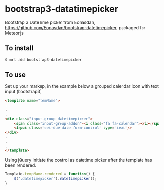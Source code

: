 bootstrap3-datatimepicker
======================

Bootstrap 3 DateTime picker from Eonasdan, https://github.com/Eonasdan/bootstrap-datetimepicker, packaged for Meteor.js

To install
----------

```sh
$ mrt add bootstrap3-datetimepicker
```

To use
------

Set up your markup, in the example below a grouped calendar icon with text input (bootstrap3)

```html
<template name="temName">
.
.
.
<div class="input-group datetimepicker">
	<span class="input-group-addon"><i class="fa fa-calendar"></i></span>
	<input class="set-due-date form-control" type="text"/>
</div>
.
.
.
</template>
```
Using jQuery initiate the control as datetime picker after the template has been rendered.

```js
Template.tempName.rendered = function() {
    $('.datetimepicker').datetimepicker();
}
```